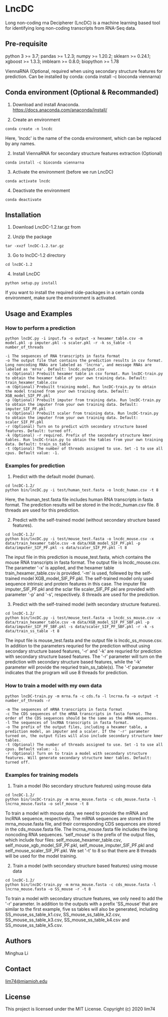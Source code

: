 # LncDC
 Long non-coding rna Decipherer (LncDC) is a machine learning based tool for identifying long non-coding transcripts from RNA-Seq data.

## Pre-requisite
python 3 >= 3.7; pandas >= 1.2.3; numpy >= 1.20.2; sklearn >= 0.24.1; xgboost >= 1.3.3; imblearn >= 0.8.0; biopython >= 1.78

ViennaRNA (Optional, required when using secondary structure features for prediction. Can be installed by conda: conda install -c bioconda viennarna)

## Conda environment (Optional & Recommanded)
1. Download and install Anaconda.
https://docs.anaconda.com/anaconda/install/

2. Create an environment 
```
conda create -n lncdc     
```
Here, 'lncdc' is the name of the conda environment, which can be replaced by any names.

2. Install ViennaRNA for secondary structure features extraction (Optional)
```
conda install -c bioconda viennarna
```

3. Activate the environment (before we run LncDC)
```
conda activate lncdc
```

4. Deactivate the environment
```
conda deactivate
```

## Installation
1. Download LncDC-1.2.tar.gz from

2. Unzip the package
```
tar -xvzf lncDC-1.2.tar.gz
```

3. Go to lncDC-1.2 directory
```
cd lncDC-1.2
```

4. Install LncDC
```
python setup.py install
```
If you want to install the required side-packages in a certain conda environment, make sure the environment is activated. 

## Usage and Examples
### How to perform a prediction
```
python lncDC.py -i input.fa -o output -x hexamer_table.csv -m model.pkl -p imputer.pkl -s scaler.pkl -r -k ss_table -t number_of_threads
```
    -i The sequences of RNA transcripts in fasta format
    -o The output file that contains the prediction results in csv format. Long noncoding RNAs are labeled as 'lncrna', and message RNAs are labeled as 'mrna'. Default: lncdc.output.csv
    -x (Optional) Prebuilt hexamer table in csv format. Run lncDC-train.py to obtain the hexamer table of your own training data. Default: train_hexamer_table.csv
    -m (Optional) Prebuilt training model. Run lncDC-train.py to obtain the model trained from your own training data. Default: XGB_model_SIF_PF.pkl
    -p (Optional) Prebuilt imputer from training data. Run lncDC-train.py to obtain the imputer from your own training data. Default: imputer_SIF_PF.pkl
    -s (Optional) Prebuilt scaler from training data. Run lncDC-train.py to obtain the imputer from your own training data. Default: scaler_SIF_PF.pkl
    -r (Optional) Turn on to predict with secondary structure based features. Default: turned off.
    -k (Optional) -r required. Prefix of the secondary structure kmer tables. Run lncDC-train.py to obtain the tables from your own training data. Default: train_ss_table
    -t (Optional) The number of threads assigned to use. Set -1 to use all cpus. Default value: -1.
### Examples for prediction
1. Predict with the default model (human).
```
cd lncDC-1.2/
python bin/lncDC.py -i test/human_test.fasta -o lncdc_human.csv -t 8
```
Here, the human_test.fasta file includes human RNA transcripts in fasta format. The prediction results will be stored in the lncdc_human.csv file. 8 threads are used for this prediction. 

2. Predict with the self-trained model (without secondary structure based features).
```
cd lncDC-1.2/
python bin/lncDC.py -i test/mouse_test.fasta -o lncdc_mouse.csv -x data/train_hexamer_table.csv -m data/XGB_model_SIF_PF.pkl -p data/imputer_SIF_PF.pkl -s data/scaler_SIF_PF.pkl -t 8
```
The input file in this prediction is mouse_test.fasta, which contains the mouse RNA transcripts in fasta format. The output file is lncdc_mouse.csv. The parameter '-x' is applied, and the hexamer table train_hexamer_table.csv is provided. '-m' is used, follewed by the self-trained model XGB_model_SIF_PF.pkl. The self-trained model only used sequence intrinsic and protein features in this case. The imputer file imputer_SIF_PF.pkl and the sclar file scaler_SIF_PF.pkl are provided with parameter '-p' and '-s', respectively.  8 threads are used for the prediction.

3. Predict with the self-trained model (with secondary structure features).
```
cd lncDC-1.2/
python bin/lncDC.py -i test/mouse_test.fasta -o lncdc_ss_mouse.csv -x data/train_hexamer_table.csv -m data/XGB_model_SIF_PF_SBF.pkl -p data/imputer_SIF_PF_SBF.pkl -s data/scaler_SIF_PF_SBF.pkl -r -k -s data/train_ss_table -t 8
```
The input file is mouse_test.fasta and the output file is lncdc_ss_mouse.csv. In addition to the parameters requried for the prediction without using secondary structure based features, '-r' and '-k' are requried for prediction with secondary structure based features. The '-r' parameter will turn on the prediction with secondary structure based features, while the '-k' parameter will provide the requried train_ss_table(s). The '-t' parameter indicates that the program will use 8 threads for prediction. 

### How to train a model with my own data
```
python lncDC-train.py -m mrna.fa -c cds.fa -l lncrna.fa -o output -t number_of_threads -r
```
    -m The sequences of mRNA transcripts in fasta format
    -c The CDS sequences of the mRNA transcripts in fasta format. The order of the CDS sequences should be the same as the mRNA sequences.
    -l The sequences of lncRNA transcripts in fasta format.
    -o The prefix of the output files, including a hexamer table, a prediction model, an imputer and a scaler. If the '-r' parameter turned on, the output files will also include secondary structure kmer tables.
    -t (Optional) The number of threads assigned to use. Set -1 to use all cpus. Default value: -1.
    -r (Optional) Turn on to train a model with secondary structure features. Will generate secondary structure kmer tables. Default: turned off.

### Examples for training models
1. Train a model (No secondary structure features) using mouse data
```
cd lncDC-1.2/
python bin/lncDC-train.py -m mrna_mouse.fasta -c cds_mouse.fasta -l lncrna_mouse.fasta -o self_mouse -t 8
```
To train a model with mouse data, we need to provide the mRNA and lncRNA sequence, respectively. The mRNA sequences are stored in the mrna_mouse.fasta file, and their corresponding CDS sequences are stored in the cds_mouse.fasta file. The lncrna_mouse.fasta file includes the long noncoding RNA sequences. 'self_mouse' is the prefix of the output files, which include four files: self_mouse_hexamer_table.csv, self_mouse_xgb_model_SIF_PF.pkl, self_mouse_imputer_SIF_PF.pkl and self_mouse_scaler_SIF_PF.pkl. We set '-t' to 8 so that there are 8 threads will be used for the model training. 

2. Train a model (with secondary structure based features) using mouse data
```
cd lncDC-1.2/
python bin/lncDC-train.py -m mrna_mouse.fasta -c cds_mouse.fasta -l lncrna_mouse.fasta -o SS_mouse -r -t 8
```
To train a model with secondary structure features, we only need to add the '-r' parameter. In addition to the outputs with a prefix 'SS_mouse' that are similar to the first example, five ss tables will also be generated, including SS_mouse_ss_table_k1.csv, SS_mouse_ss_table_k2.csv, SS_mouse_ss_table_k3.csv, SS_mouse_ss_table_k4.csv and SS_mouse_ss_table_k5.csv.

## Authors
Minghua Li

## Contact
lim74@miamioh.edu

## License
This project is licensed under the MIT License. 
Copyright (c) 2020 lim74

